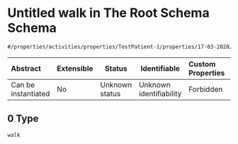 # Untitled walk in The Root Schema Schema

```txt
#/properties/activities/properties/TestPatient-1/properties/17-03-2020/items#/properties/activities/properties/TestPatient-1/properties/17-03-2020/items/examples/0
```




| Abstract            | Extensible | Status         | Identifiable            | Custom Properties | Additional Properties | Access Restrictions | Defined In                                                                        |
| :------------------ | ---------- | -------------- | ----------------------- | :---------------- | --------------------- | ------------------- | --------------------------------------------------------------------------------- |
| Can be instantiated | No         | Unknown status | Unknown identifiability | Forbidden         | Allowed               | none                | [firebase_final.schema.json\*](firebase_final.schema.json "open original schema") |

## 0 Type

`walk`
